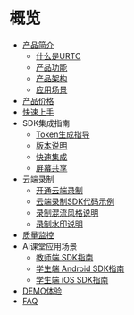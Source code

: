 # 概览

* [产品简介](video/urtc/introduction/index)
    * [什么是URTC](video/urtc/introduction/concept)
    * [产品功能](video/urtc/introduction/functions)
    * [产品架构](video/urtc/introduction/structure)
    * [应用场景](video/urtc/introduction/scenario)
* [产品价格](video/urtc/price)
* [快速上手](video/urtc/quick)
* SDK集成指南
    * [Token生成指导](video/urtc/sdk/token)
    * [版本说明](video/urtc/sdk/Version)
    * [快速集成](video/urtc/sdk/VideoStart)    
    * [屏幕共享](video/urtc/sdk/Video/screenshare)   
* 云端录制
     * [开通云端录制](video/urtc/cloudRecord/openRecord)  
     * [云端录制SDK代码示例](video/urtc/cloudRecord/RecordStart) 
     * [录制混流风格说明](video/urtc/cloudRecord/RecordLaylout)  
     * [录制水印说明](video/urtc/cloudRecord/RecordWatermark) 
* [质量监控](video/urtc/quality/qualityDocs)
* AI课堂应用场景
     * [教师端 SDK指南](video/urtc/scenarioSDK/AIclass/Teacher)  
     * [学生端 Android SDK指南](video/urtc/scenarioSDK/AIclass/StudentAndriod)  
     * [学生端 iOS SDK指南](video/urtc/scenarioSDK/AIclass/StudentIOS)     
* [DEMO体验](video/urtc/demo)
* [FAQ](video/urtc/faq)
   
   
    
        
